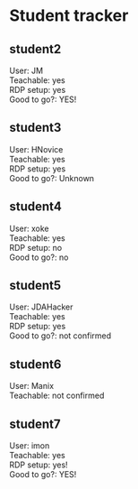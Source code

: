 # Student tracker

## student2
User: JM  
Teachable: yes  
RDP setup: yes  
Good to go?: YES!

## student3
User: HNovice  
Teachable: yes  
RDP setup: yes  
Good to go?: Unknown

## student4
User: xoke  
Teachable: yes  
RDP setup: no  
Good to go?: no

## student5
User: JDAHacker  
Teachable: yes  
RDP setup: yes  
Good to go?: not confirmed

## student6
User: Manix  
Teachable: not confirmed  

## student7
User: imon  
Teachable: yes  
RDP setup: yes!  
Good to go?: YES!  

